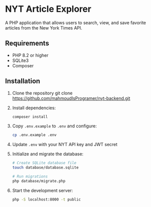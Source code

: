 # NYT Article Explorer

A PHP application that allows users to search, view, and save favorite articles from the New York Times API.

## Requirements

- PHP 8.2 or higher
- SQLite3
- Composer

## Installation

1. Clone the repository
git clone https://github.com/mahmoudIsProgramer/nyt-backend.git
2. Install dependencies:
   ```bash
   composer install
   ```
3. Copy `.env.example` to `.env` and configure:
   ```bash
   cp .env.example .env
   ```
4. Update `.env` with your NYT API key and JWT secret

5. Initialize and migrate the database:
   ```bash
   # Create SQLite database file
   touch database/database.sqlite
   
   # Run migrations
   php database/migrate.php
   ```

6. Start the development server:
   ```bash
   php -S localhost:8000 -t public
   ```

